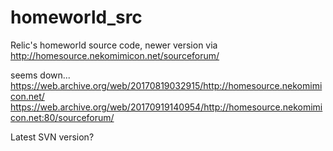 # homeworld_src
Relic's homeworld source code, newer version via http://homesource.nekomimicon.net/sourceforum/

seems down...
https://web.archive.org/web/20170819032915/http://homesource.nekomimicon.net/
https://web.archive.org/web/20170919140954/http://homesource.nekomimicon.net:80/sourceforum/


Latest SVN version?
